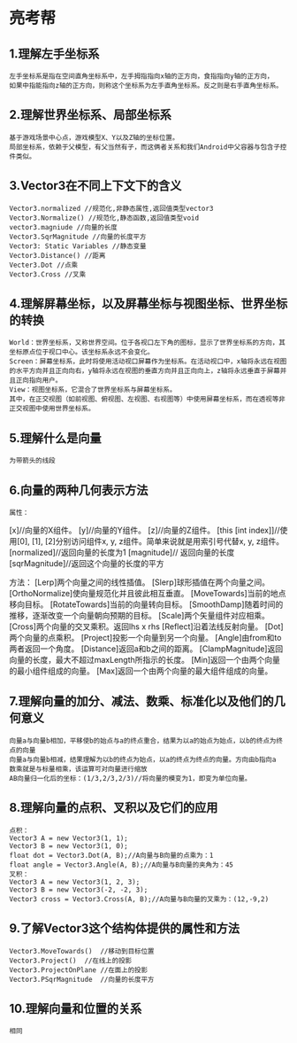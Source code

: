 # 亮考帮
## 1.理解左手坐标系
    左手坐标系是指在空间直角坐标系中，左手拇指指向x轴的正方向，食指指向y轴的正方向，
    如果中指能指向z轴的正方向，则称这个坐标系为左手直角坐标系。反之则是右手直角坐标系。
## 2.理解世界坐标系、局部坐标系
    基于游戏场景中心点，游戏模型X、Y以及Z轴的坐标位置。
    局部坐标系，依赖于父模型，有父当然有子，而这俩者关系和我们Android中父容器与包含子控件类似。
## 3.Vector3在不同上下文下的含义
    Vector3.normalized //规范化,非静态属性,返回值类型vector3
    Vector3.Normalize() //规范化,静态函数,返回值类型void
    vector3.magniude //向量的长度
    Vector3.SqrMagnitude //向量的长度平方
    Vector3: Static Variables //静态变量
    Vector3.Distance() //距离
    Vecter3.Dot //点乘
    Vector3.Cross //叉乘
## 4.理解屏幕坐标，以及屏幕坐标与视图坐标、世界坐标的转换
    World：世界坐标系，又称世界空间。位于各视口左下角的图标，显示了世界坐标系的方向，其坐标原点位于视口中心。该坐标系永远不会变化。
    Screen：屏幕坐标系，此时将使用活动视口屏幕作为坐标系。在活动视口中，x轴将永远在视图的水平方向并且正向向右，y轴将永远在视图的垂直方向并且正向向上，z轴将永远垂直于屏幕并且正向指向用户。
    View：视图坐标系，它混合了世界坐标系与屏幕坐标系。
    其中，在正交视图（如前视图、俯视图、左视图、右视图等）中使用屏幕坐标系，而在透视等非正交视图中使用世界坐标系。
## 5.理解什么是向量
    为带箭头的线段
## 6.向量的两种几何表示方法
    属性：
[x]//向量的X组件。
[y]//向量的Y组件。
[z]//向量的Z组件。
[this [int index]]//使用[0], [1], [2]分别访问组件x, y, z组件。简单来说就是用索引号代替x, y, z组件。
[normalized]//返回向量的长度为1
[magnitude]// 返回向量的长度
[sqrMagnitude]//返回这个向量的长度的平方

方法：
[Lerp]两个向量之间的线性插值。
[Slerp]球形插值在两个向量之间。
[OrthoNormalize]使向量规范化并且彼此相互垂直。
[MoveTowards]当前的地点移向目标。
[RotateTowards]当前的向量转向目标。
[SmoothDamp]随着时间的推移，逐渐改变一个向量朝向预期的目标。
[Scale]两个矢量组件对应相乘。
[Cross]两个向量的交叉乘积。返回lhs x rhs
[Reflect]沿着法线反射向量。
[Dot]两个向量的点乘积。
[Project]投影一个向量到另一个向量。
[Angle]由from和to两者返回一个角度。
[Distance]返回a和b之间的距离。
[ClampMagnitude]返回向量的长度，最大不超过maxLength所指示的长度。
[Min]返回一个由两个向量的最小组件组成的向量。
[Max]返回一个由两个向量的最大组件组成的向量。
## 7.理解向量的加分、减法、数乘、标准化以及他们的几何意义
    向量a与向量b相加，平移使b的始点与a的终点重合，结果为以a的始点为始点，以b的终点为终点的向量
    向量a与向量b相减，结果理解为以b的终点为始点，以a的终点为终点的向量。方向由b指向a
    数乘就是与标量相乘，该运算可对向量进行缩放
    AB向量归一化后的坐标：(1/3,2/3,2/3)//将向量的模变为1，即变为单位向量。
## 8.理解向量的点积、叉积以及它们的应用
    点积：
    Vector3 A = new Vector3(1, 1);
    Vector3 B = new Vector3(1, 0);
    float dot = Vector3.Dot(A, B);//A向量与B向量的点乘为：1
    float angle = Vector3.Angle(A, B);//A向量与B向量的夹角为：45
    叉积：
    Vector3 A = new Vector3(1, 2, 3);
    Vector3 B = new Vector3(-2, -2, 3);
    Vector3 cross = Vector3.Cross(A, B);//A向量与B向量的叉乘为：(12,-9,2)
## 9.了解Vector3这个结构体提供的属性和方法
    Vector3.MoveTowards()  //移动到目标位置
    Vector3.Project()  //在线上的投影
    Vector3.ProjectOnPlane //在面上的投影
    Vector3.PSqrMagnitude  //向量的长度平方
## 10.理解向量和位置的关系
    相同